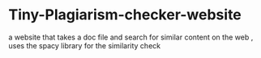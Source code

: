 # Tiny-Plagiarism-checker-website
a website that takes a doc file and search for similar content on the web , uses the spacy library for the similarity check
